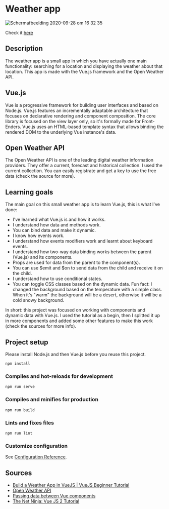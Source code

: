 # Weather app
![Schermafbeelding 2020-09-28 om 16 32 35](https://user-images.githubusercontent.com/45489420/94445855-3c231e00-01a8-11eb-80d7-f3a8c1eab1f1.png)

Check it <a href="https://vuejsweatherapp.netlify.app/"> here </a>

## Description
The weather app is a small app in which you have actually one main functionality: searching for a location and displaying the weather about that location. This app is made with the Vue.js framework and the Open Weather API. 

## Vue.js
Vue is a progressive framework for building user interfaces and based on Node.js. Vue.js features an incrementally adaptable architecture that focuses on declarative rendering and component composition. The core library is focused on the view layer only, so it's formally made for Front-Enders. Vue.js uses an HTML-based template syntax that allows binding the rendered DOM to the underlying Vue instance's data.  

## Open Weather API
The Open Weather API is one of the leading digital weather information providers. They offer a current, forecast and historical collection. I used the current collection. You can easily registrate and get a key to use the free data (check the source for more).

## Learning goals
The main goal on this small weather app is to learn Vue.js, this is what I've done: 
* I've learned what Vue.js is and how it works.
* I understand how data and methods work.
* You can bind data and make it dynamic.
* I know how events work. 
* I understand how events modifiers work and learnt about keyboard events.
* I understand how two-way data binding works between the parent (Vue.js) and its components.
* Props are used for data from the parent to the component(s).
* You can use $emit and $on to send data from the child and receive it on the child.
* I understand how to use conditional states. 
* You can toggle CSS classes based on the dynamic data. Fun fact: I changed the background based on the temperature with a simple class. When it's "warm" the background will be a desert, otherwise it will be a cold snowy background.

In short: this project was focused on working with components and dynamic data with Vue.js. I used the tutorial as a begin, then I splitted it up in more components and added some other features to make this work (check the sources for more info).


## Project setup
Please install Node.js and then Vue.js before you reuse this project.

```
npm install
```

### Compiles and hot-reloads for development
```
npm run serve
```

### Compiles and minifies for production
```
npm run build
```

### Lints and fixes files
```
npm run lint
```

### Customize configuration
See [Configuration Reference](https://cli.vuejs.org/config/).


## Sources
* [Build a Weather App in VueJS | VueJS Beginner Tutorial](https://www.youtube.com/watch?v=JLc-hWsPTUY)
* [Open Weather API](https://openweathermap.org/api)
* [Passing data between Vue components](https://dev-notes.eu/2018/05/passing-data-between-vue-components/#:~:text=Pass%20Data%20from%20Child%20to,the%20data%20value%20to%20pass.)
* [The Net Ninja: Vue JS 2 Tutorial](https://www.youtube.com/watch?v=5LYrN_cAJoA&list=PL4cUxeGkcC9gQcYgjhBoeQH7wiAyZNrYa)

